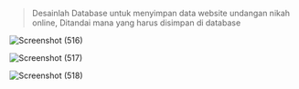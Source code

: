 > Desainlah Database untuk menyimpan data website undangan nikah online, Ditandai mana yang harus disimpan di database

![Screenshot (516)](https://github.com/faizal-ibrahim/Basis-Data.md/assets/160212743/02d2942c-4479-4159-85f6-65b807b6fb2d)

![Screenshot (517)](https://github.com/faizal-ibrahim/Basis-Data.md/assets/160212743/088eaf94-ab24-4bf1-92e1-9293e0e64d8d)

![Screenshot (518)](https://github.com/faizal-ibrahim/Basis-Data.md/assets/160212743/d95849ac-bb21-4f1e-93ae-486738031c69)
